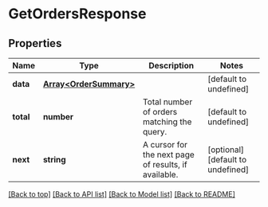 # GetOrdersResponse

## Properties

|Name | Type | Description | Notes|
|------------ | ------------- | ------------- | -------------|
|**data** | [**Array&lt;OrderSummary&gt;**](OrderSummary.md) |  | [default to undefined]|
|**total** | **number** | Total number of orders matching the query. | [default to undefined]|
|**next** | **string** | A cursor for the next page of results, if available. | [optional] [default to undefined]|




[[Back to top]](#) [[Back to API list]](../../README.md#documentation-for-api-endpoints) [[Back to Model list]](../../README.md#documentation-for-models) [[Back to README]](../../README.md)
